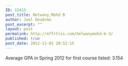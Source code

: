 ```yaml
---
ID: 12415
post_title: Helwany,Mohd B
author: Joel DesArmo
post_excerpt: ""
layout: post
permalink: http://effrtlss.com/helwanymohd-b-3/
published: true
post_date: 2012-11-02 20:52:15
---
```

<p>Average GPA in Spring 2012 for first course listed: 3.154</p>